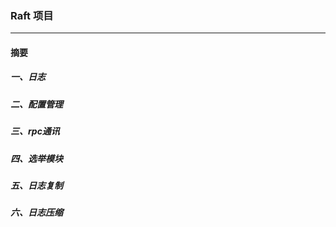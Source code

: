 ### Raft 项目
***
####    摘要

#####    一、日志
#####    二、配置管理
#####    三、rpc通讯
#####    四、选举模块
#####    五、日志复制
#####    六、日志压缩
